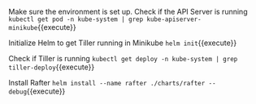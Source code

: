 
Make sure the environment is set up. Check if the API Server is running
`kubectl get pod -n kube-system | grep kube-apiserver-minikube`{{execute}}

Initialize Helm to get Tiller running in Minikube
`helm init`{{execute}}

Check if Tiller is running
`kubectl get deploy -n kube-system | grep tiller-deploy`{{execute}}

Install Rafter
`helm install --name rafter ./charts/rafter --debug`{{execute}}